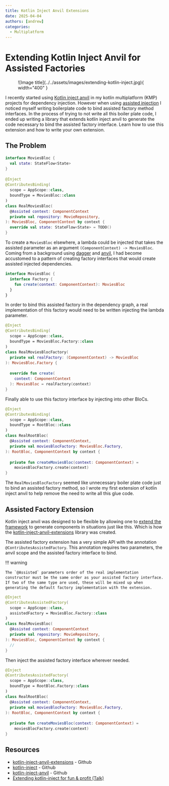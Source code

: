 ```yaml
---
title: Kotlin Inject Anvil Extensions
date: 2025-04-04
authors: [andrew]
categories:
  - Multiplatform
---
```


# Extending Kotlin Inject Anvil for Assisted Factories

<figure markdown="span">
  ![Image title](../../assets/images/extending-kotlin-inject.jpg){ width="400" }
</figure>

I recently started using [Kotlin inject anvil](https://github.com/amzn/kotlin-inject-anvil) in my kotlin multiplatform (KMP) projects for dependency injection. However when using [assisted injection](https://github.com/evant/kotlin-inject?tab=readme-ov-file#function-support--assisted-injection) I noticed myself writing boilerplate code to bind assisted factory method interfaces. In the process of trying to not write all this boiler plate code, I ended up writing a library that extends kotlin inject anvil to generate the code necessary to bind the assisted factory interface. Learn how to use this extension and how to write your own extension.

<!-- more -->

## The Problem



```kotlin
interface MoviesBloc {
  val state: StateFlow<State>
}

@Inject
@ContributesBinding(
  scope = AppScope::class,
  boundType = MoviesBloc::class
)
class RealMoviesBloc(
  @Assisted context: ComponentContext
  private val repository: MovieRepository,
): MoviesBloc, ComponentContext by context {
  override val state: StateFlow<State> = TODO()
}
```

To create a `MoviesBloc` elsewhere, a lambda could be injected that takes the assisted parameter as an argument `(ComponentContext) -> MoviesBloc`. Coming from a background using [dagger](https://github.com/google/dagger) and [anvil](https://github.com/square/anvil), I had become accustomed to a pattern of creating factory interfaces that would create assisted injected dependencies.

```kotlin
interface MoviesBloc {
  interface Factory {
    fun create(context: ComponentContext): MoviesBloc
  }
}
```

In order to bind this assisted factory in the dependency graph, a real implementation of this factory would need to be written injecting the lambda parameter. 

```kotlin
@Inject
@ContributesBinding(
  scope = AppScope::class,
  boundType = MoviesBloc.Factory::class
)
class RealMoviesBlocFactory(
  private val realFactory: (ComponentContext) -> MoviesBloc
): MoviesBloc.Factory {

  override fun create(
    context: ComponentContext
  ): MoviesBloc = realFactory(context)
}
```

Finally able to use this factory interface by injecting into other BloCs. 

```kotlin
@Inject
@ContributesBinding(
  scope = AppScope::class,
  boundType = RootBloc::class
)
class RealRootBloc(
  @Assisted context: ComponentContext,
  private val moviesBlocFactory: MoviesBloc.Factory,
): RootBloc, ComponentContext by context {

  private fun createMoviesBloc(context: ComponentContext) = 
    moviesBlocFactory.create(context)
}
```

The `RealMoviesBlocFactory` seemed like unnecessary boiler plate code just to bind an assisted factory method, so I wrote my first extension of kotlin inject anvil to help remove the need to write all this glue code. 

## Assisted Factory Extension

Kotlin inject anvil was designed to be flexible by allowing one to [extend the framework](https://ralf-wondratschek.com/presentation/extending-kotlin-inject-nyc.html) to generate components in situations just like this. Which is how the [kotlin-inject-anvil-extensions](https://github.com/plusmobileapps/kotlin-inject-anvil-extensions) library was created. 


The assisted factory extension has a very simple API with the annotation `@ContributesAssistedFactory`. This annotation requires two parameters, the anvil scope and the assisted factory interface to bind.

!!! warning 

    The `@Assisted` parameters order of the real implementation constructor must be the same order as your assisted factory interface. If two of the same type are used, these will be mixed up when generating the default factory implementation with the extension.


```kotlin
@Inject
@ContributesAssistedFactory(
  scope = AppScope::class,
  assistedFactory = MoviesBloc.Factory::class
)
class RealMoviesBloc(
  @Assisted context: ComponentContext
  private val repository: MovieRepository,
): MoviesBloc, ComponentContext by context {
  //
}
```

Then inject the assisted factory interface wherever needed. 

```kotlin
@Inject
@ContributesAssistedFactory(
  scope = AppScope::class,
  boundType = RootBloc.Factory::class
)
class RealRootBloc(
  @Assisted context: ComponentContext,
  private val moviesBlocFactory: MoviesBloc.Factory,
): RootBloc, ComponentContext by context {

  private fun createMoviesBloc(context: ComponentContext) = 
    moviesBlocFactory.create(context)
}
```

## Resources

* [kotlin-inject-anvil-extensions](https://github.com/plusmobileapps/kotlin-inject-anvil-extensions) - Github
* [kotlin-inject](https://github.com/evant/kotlin-inject) - Github
* [kotlin-inject-anvil](https://github.com/amzn/kotlin-inject-anvil) - Github
* [Extending kotlin-inject for fun & profit (Talk)](https://ralf-wondratschek.com/presentation/extending-kotlin-inject-nyc.html)
